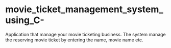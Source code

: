 # movie_ticket_management_system_using_C-

Application that manage your movie ticketing business. The system manage the reserving movie ticket by entering the name, movie name etc.
